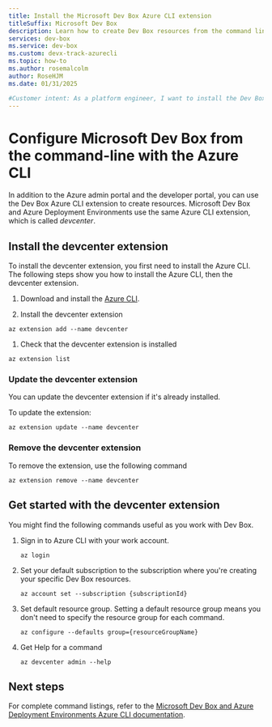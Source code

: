 ```yaml
---
title: Install the Microsoft Dev Box Azure CLI extension
titleSuffix: Microsoft Dev Box
description: Learn how to create Dev Box resources from the command line. Install the Azure CLI and the devcenter extension to gain access to Dev Box commands.
services: dev-box
ms.service: dev-box
ms.custom: devx-track-azurecli
ms.topic: how-to
ms.author: rosemalcolm
author: RoseHJM
ms.date: 01/31/2025

#Customer intent: As a platform engineer, I want to install the Dev Box CLI extension so that I can create Dev Box resources from the command line.
---
```


# Configure Microsoft Dev Box from the command-line with the Azure CLI

In addition to the Azure admin portal and the developer portal, you can use the Dev Box Azure CLI extension to create resources. Microsoft Dev Box and Azure Deployment Environments use the same Azure CLI extension, which is called *devcenter*.

## Install the devcenter extension 

To install the devcenter extension, you first need to install the Azure CLI. The following steps show you how to install the Azure CLI, then the devcenter extension.

1. Download and install the [Azure CLI](/cli/azure/install-azure-cli).

1. Install the devcenter extension
``` azurecli
az extension add --name devcenter
```
1. Check that the devcenter extension is installed 
``` azurecli
az extension list
```
### Update the devcenter extension
You can update the devcenter extension if it's already installed.

To update the extension:
``` azurecli
az extension update --name devcenter
```
### Remove the devcenter extension

To remove the extension, use the following command
```azurecli
az extension remove --name devcenter
```

## Get started with the devcenter extension

You might find the following commands useful as you work with Dev Box.

1. Sign in to Azure CLI with your work account.

    ```azurecli
    az login
    ```

1. Set your default subscription to the subscription where you're creating your specific Dev Box resources.

    ```azurecli
    az account set --subscription {subscriptionId}
    ```

1. Set default resource group. Setting a default resource group means you don't need to specify the resource group for each command.

    ```azurecli
    az configure --defaults group={resourceGroupName}
    ```

1. Get Help for a command

    ```azurecli
    az devcenter admin --help
    ```

## Next steps

For complete command listings, refer to the [Microsoft Dev Box and Azure Deployment Environments Azure CLI documentation](https://aka.ms/CLI-reference).
